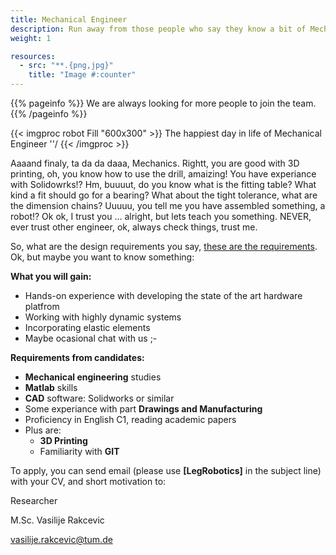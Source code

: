 ```yaml
---
title: Mechanical Engineer
description: Run away from those people who say they know a bit of Mechanics
weight: 1

resources:
  - src: "**.{png,jpg}"
    title: "Image #:counter"
---
```


{{% pageinfo %}}
We are always looking for more people to join the team.
{{% /pageinfo %}}

{{< imgproc robot Fill "600x300" >}}
The happiest day in life of Mechanical Engineer ''/
{{< /imgproc >}}

Aaaand finaly, ta da da daaa, Mechanics. Rightt, you are good with 3D printing, oh, you know how to use the drill, amaizing! You have experiance with Solidowrks!? Hm, buuuut, do you know what is the fitting table? What kind a fit should go for a bearing? What about the tight tolerance, what are the dimension chains? Uuuuu, you tell me you have assembled something, a robot!? Ok ok, I trust you ... alright, but lets teach you something. NEVER, ever trust other engineer, ok, always check things, trust me. 

So, what are the design requirements you say, [these are the requirements](https://youtu.be/2JT9rD5VGvQ?t=39). Ok, but maybe you want to know something:

**What you will gain:**

- Hands-on experience with developing the state of the art hardware platfrom
- Working with highly dynamic systems
- Incorporating elastic elements 
- Maybe ocasional chat with us ;-

**Requirements from candidates:**

- **Mechanical engineering** studies
- **Matlab** skills
- **CAD** software: Solidworks or similar
- Some experiance with part **Drawings and Manufacturing**
- Proficiency in English C1, reading academic papers
- Plus are:
    - **3D Printing**
    - Familiarity with **GIT**

To apply, you can send email (please use **[LegRobotics]** in the subject line) with your CV, and short motivation to:

Researcher

M.Sc. Vasilije Rakcevic

[vasilije.rakcevic@tum.de](mailto:vasilije.rakcevic@tum.de)



